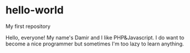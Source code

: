# hello-world
My first repository

Hello, everyone! My name's Damir and I like PHP&Javascript.
I do want to become a nice programmer but sometimes I'm too lazy to learn anything.
